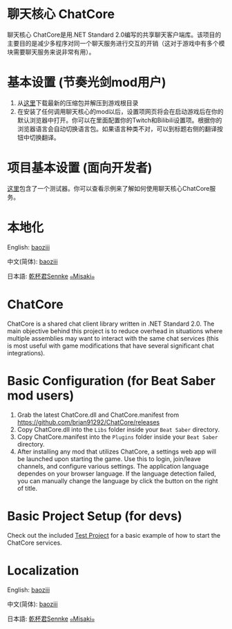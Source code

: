 # 聊天核心 ChatCore

聊天核心 ChatCore是用.NET Standard 2.0编写的共享聊天客户端库。该项目的主要目的是减少多程序对同一个聊天服务进行交互的开销（这对于游戏中有多个模块需要聊天服务来说非常有用）。

# 基本设置 (节奏光剑mod用户)

1. 从[这里](https://github.com/baoziii/ChatCore-v2)下载最新的压缩包并解压到游戏根目录
2. 在安装了任何调用聊天核心的mod以后，设置项网页将会在启动游戏后在你的默认浏览器中打开。你可以在里面配置你的Twitch和Bilibili设置项。根据你的浏览器语言会自动切换语言包。如果语言种类不对，可以到标题右侧的翻译按钮中切换翻译。


# 项目基本设置 (面向开发者)

[这里](https://github.com/baoziii/ChatCore-v2/tree/master/ChatCoreTester)包含了一个测试器。你可以查看示例来了解如何使用聊天核心ChatCore服务。

# 本地化

English: [baoziii](https://github.com/baoziii)

中文(简体): [baoziii](https://github.com/baoziii)

日本語: [乾杯君Sennke](twitter.com/SyLfc0knjpCd9QR) [๑Misaki๑](https://twitter.com/misakilwd0526)

# ChatCore
ChatCore is a shared chat client library written in .NET Standard 2.0. The main objective behind this project is to reduce overhead in situations where multiple assemblies may want to interact with the same chat services (this is most useful with game modifications that have several significant chat integrations).

# Basic Configuration (for Beat Saber mod users)
1. Grab the latest ChatCore.dll and ChatCore.manifest from https://github.com/brian91292/ChatCore/releases
2. Copy ChatCore.dll into the `Libs` folder inside your `Beat Saber` directory.
3. Copy ChatCore.manifest into the `Plugins` folder inside your `Beat Saber` directory.
4. After installing any mod that utilizes ChatCore, a settings web app will be launched upon starting the game. Use this to login, join/leave channels, and configure various settings. The application language dependes on your browser language. If the language detection failed, you can manually change the language by click the button on the right of title.


# Basic Project Setup (for devs)
Check out the included [Test Project](https://github.com/brian91292/ChatCore/blob/develop/ChatCoreTester/) for a basic example of how to start the ChatCore services.

# Localization

English: [baoziii](https://github.com/baoziii)

中文(简体): [baoziii](https://github.com/baoziii)

日本語: [乾杯君Sennke](twitter.com/SyLfc0knjpCd9QR) [๑Misaki๑](https://twitter.com/misakilwd0526)